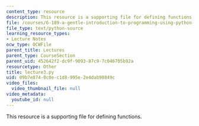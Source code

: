 ```yaml
---
content_type: resource
description: This resource is a supporting file for defining functions.
file: /courses/6-189-a-gentle-introduction-to-programming-using-python-january-iap-2011/09b7e8740c0ec1d8995e2e4dab90849c_lecture3.py
file_type: text/python-source
learning_resource_types:
- Lecture Notes
ocw_type: OCWFile
parent_title: Lectures
parent_type: CourseSection
parent_uid: 452642f2-dc9f-9093-87c9-7c046705b92a
resourcetype: Other
title: lecture3.py
uid: 09b7e874-0c0e-c1d8-995e-2e4dab90849c
video_files:
  video_thumbnail_file: null
video_metadata:
  youtube_id: null
---
```

This resource is a supporting file for defining functions.

